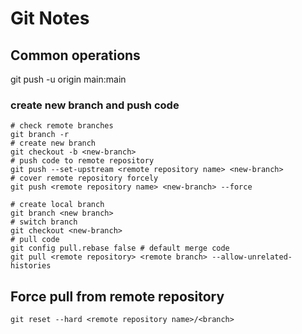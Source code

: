 # Git Notes
## Common operations

git push -u origin main:main

### create new branch and push code 

```
# check remote branches
git branch -r
# create new branch                                                   
git checkout -b <new-branch>    
# push code to remote repository                                
git push --set-upstream <remote repository name> <new-branch>
# cover remote repository forcely
git push <remote repository name> <new-branch> --force
```

```
# create local branch 
git branch <new branch>
# switch branch
git checkout <new-branch>
# pull code
git config pull.rebase false # default merge code
git pull <remote repository> <remote branch> --allow-unrelated-histories

```



## Force pull from remote repository
```
git reset --hard <remote repository name>/<branch>
```
